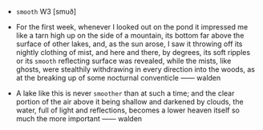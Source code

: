 - `smooth` W3 [smuð]



-  For the first week, whenever I looked out on the pond it impressed me like a tarn high up on the side of a mountain, its bottom far above the surface of other lakes, and, as the sun arose, I saw it throwing off its nightly clothing of mist, and here and there, by degrees, its soft ripples or its `smooth` reflecting surface was revealed, while the mists, like ghosts, were stealthily withdrawing in every direction into the woods, as at the breaking up of some nocturnal conventicle —— walden

-  A lake like this is never `smoother` than at such a time; and the clear portion of the air above it being shallow and darkened by clouds, the water, full of light and reflections, becomes a lower heaven itself so much the more important —— walden